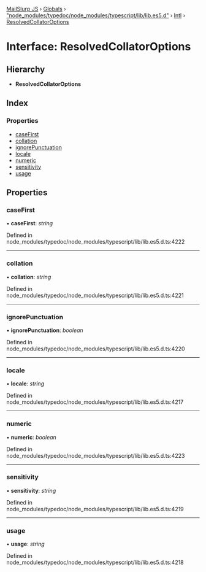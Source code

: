 [MailSlurp JS](../README.md) › [Globals](../globals.md) › ["node_modules/typedoc/node_modules/typescript/lib/lib.es5.d"](../modules/_node_modules_typedoc_node_modules_typescript_lib_lib_es5_d_.md) › [Intl](../modules/_node_modules_typedoc_node_modules_typescript_lib_lib_es5_d_.intl.md) › [ResolvedCollatorOptions](_node_modules_typedoc_node_modules_typescript_lib_lib_es5_d_.intl.resolvedcollatoroptions.md)

# Interface: ResolvedCollatorOptions

## Hierarchy

* **ResolvedCollatorOptions**

## Index

### Properties

* [caseFirst](_node_modules_typedoc_node_modules_typescript_lib_lib_es5_d_.intl.resolvedcollatoroptions.md#casefirst)
* [collation](_node_modules_typedoc_node_modules_typescript_lib_lib_es5_d_.intl.resolvedcollatoroptions.md#collation)
* [ignorePunctuation](_node_modules_typedoc_node_modules_typescript_lib_lib_es5_d_.intl.resolvedcollatoroptions.md#ignorepunctuation)
* [locale](_node_modules_typedoc_node_modules_typescript_lib_lib_es5_d_.intl.resolvedcollatoroptions.md#locale)
* [numeric](_node_modules_typedoc_node_modules_typescript_lib_lib_es5_d_.intl.resolvedcollatoroptions.md#numeric)
* [sensitivity](_node_modules_typedoc_node_modules_typescript_lib_lib_es5_d_.intl.resolvedcollatoroptions.md#sensitivity)
* [usage](_node_modules_typedoc_node_modules_typescript_lib_lib_es5_d_.intl.resolvedcollatoroptions.md#usage)

## Properties

###  caseFirst

• **caseFirst**: *string*

Defined in node_modules/typedoc/node_modules/typescript/lib/lib.es5.d.ts:4222

___

###  collation

• **collation**: *string*

Defined in node_modules/typedoc/node_modules/typescript/lib/lib.es5.d.ts:4221

___

###  ignorePunctuation

• **ignorePunctuation**: *boolean*

Defined in node_modules/typedoc/node_modules/typescript/lib/lib.es5.d.ts:4220

___

###  locale

• **locale**: *string*

Defined in node_modules/typedoc/node_modules/typescript/lib/lib.es5.d.ts:4217

___

###  numeric

• **numeric**: *boolean*

Defined in node_modules/typedoc/node_modules/typescript/lib/lib.es5.d.ts:4223

___

###  sensitivity

• **sensitivity**: *string*

Defined in node_modules/typedoc/node_modules/typescript/lib/lib.es5.d.ts:4219

___

###  usage

• **usage**: *string*

Defined in node_modules/typedoc/node_modules/typescript/lib/lib.es5.d.ts:4218
